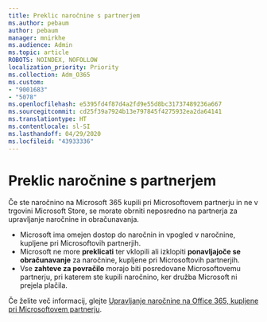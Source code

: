 ```yaml
---
title: Preklic naročnine s partnerjem
ms.author: pebaum
author: pebaum
manager: mnirkhe
ms.audience: Admin
ms.topic: article
ROBOTS: NOINDEX, NOFOLLOW
localization_priority: Priority
ms.collection: Adm_O365
ms.custom:
- "9001683"
- "5078"
ms.openlocfilehash: e5395fd4f87d4a2fd9e55d8bc31737489236a667
ms.sourcegitcommit: cd25f39a7924b13e797845f4275932ea2da64141
ms.translationtype: HT
ms.contentlocale: sl-SI
ms.lasthandoff: 04/29/2020
ms.locfileid: "43933336"
---
```

# <a name="cancel-subscription-from-partner"></a>Preklic naročnine s partnerjem

Če ste naročnino na Microsoft 365 kupili pri Microsoftovem partnerju in ne v trgovini Microsoft Store, se morate obrniti neposredno na partnerja za upravljanje naročnine in obračunavanja.

- Microsoft ima omejen dostop do naročnin in vpogled v naročnine, kupljene pri Microsoftovih partnerjih. 
- Microsoft ne more **preklicati** ter vklopili ali izklopiti **ponavljajoče se obračunavanje** za naročnine, kupljene pri Microsoftovih partnerjih. 
- Vse **zahteve za povračilo** morajo biti posredovane Microsoftovemu partnerju, pri katerem ste kupili naročnino, ker družba Microsoft ni prejela plačila. 

Če želite več informacij, glejte [Upravljanje naročnine na Office 365, kupljene pri Microsoftovem partnerju](https://support.microsoft.com/help/4230739/microsoft-account-manage-office-365-subscription-from-third-party). 
